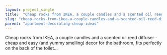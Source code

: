 ```yaml
---
layout: project_single
title:  "Cheap rocks from IKEA, a couple candles and a scented oil reed diffuser - cheap and easy (and yummy smelling) decor for the bathroom, fits perfectly on the back of the toilet..."
slug: "cheap-rocks-from-ikea-a-couple-candles-and-a-scented-oil-reed-diffuser-cheap"
parent: "apartment-decorating-cheap-ideas"
---
```

Cheap rocks from IKEA, a couple candles and a scented oil reed diffuser - cheap and easy (and yummy smelling) decor for the bathroom, fits perfectly on the back of the toilet...